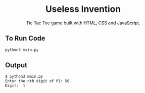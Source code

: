 <div align="center">

# Useless Invention

Tic Tac Toe game built with HTML, CSS and JavaScript.

</div>

## To Run Code

```bash
python3 main.py
```

## Output

```bash
$ python3 main.py
Enter the nth digit of PI: 56
Digit:  1
```